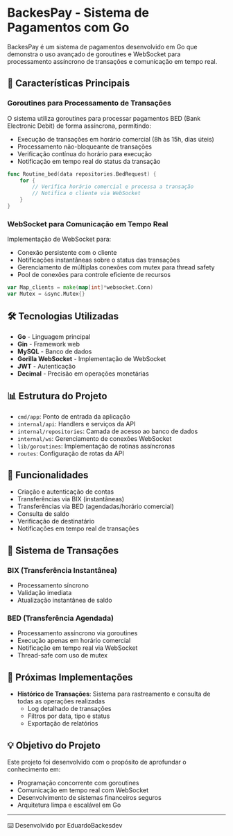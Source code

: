 # BackesPay - Sistema de Pagamentos com Go

BackesPay é um sistema de pagamentos desenvolvido em Go que demonstra o uso avançado de goroutines e WebSocket para processamento assíncrono de transações e comunicação em tempo real.

## 🚀 Características Principais

### Goroutines para Processamento de Transações
O sistema utiliza goroutines para processar pagamentos BED (Bank Electronic Debit) de forma assíncrona, permitindo:
- Execução de transações em horário comercial (8h às 15h, dias úteis)
- Processamento não-bloqueante de transações
- Verificação contínua do horário para execução
- Notificação em tempo real do status da transação

```go
func Routine_bed(data repositories.BedRequest) {
    for {
        // Verifica horário comercial e processa a transação
        // Notifica o cliente via WebSocket
    }
}
```

### WebSocket para Comunicação em Tempo Real
Implementação de WebSocket para:
- Conexão persistente com o cliente
- Notificações instantâneas sobre o status das transações
- Gerenciamento de múltiplas conexões com mutex para thread safety
- Pool de conexões para controle eficiente de recursos

```go
var Map_clients = make(map[int]*websocket.Conn)
var Mutex = &sync.Mutex{}
```

## 🛠 Tecnologias Utilizadas

- **Go** - Linguagem principal
- **Gin** - Framework web
- **MySQL** - Banco de dados
- **Gorilla WebSocket** - Implementação de WebSocket
- **JWT** - Autenticação
- **Decimal** - Precisão em operações monetárias

## 📊 Estrutura do Projeto

- `cmd/app`: Ponto de entrada da aplicação
- `internal/api`: Handlers e serviços da API
- `internal/repositories`: Camada de acesso ao banco de dados
- `internal/ws`: Gerenciamento de conexões WebSocket
- `lib/goroutines`: Implementação de rotinas assíncronas
- `routes`: Configuração de rotas da API

## 🔐 Funcionalidades

- Criação e autenticação de contas
- Transferências via BIX (instantâneas)
- Transferências via BED (agendadas/horário comercial)
- Consulta de saldo
- Verificação de destinatário
- Notificações em tempo real de transações

## 🔄 Sistema de Transações

### BIX (Transferência Instantânea)
- Processamento síncrono
- Validação imediata
- Atualização instantânea de saldo

### BED (Transferência Agendada)
- Processamento assíncrono via goroutines
- Execução apenas em horário comercial
- Notificação em tempo real via WebSocket
- Thread-safe com uso de mutex

## 🚧 Próximas Implementações

- **Histórico de Transações**: Sistema para rastreamento e consulta de todas as operações realizadas
  - Log detalhado de transações
  - Filtros por data, tipo e status
  - Exportação de relatórios

## 💡 Objetivo do Projeto

Este projeto foi desenvolvido com o propósito de aprofundar o conhecimento em:
- Programação concorrente com goroutines
- Comunicação em tempo real com WebSocket
- Desenvolvimento de sistemas financeiros seguros
- Arquitetura limpa e escalável em Go

---

⌨️ Desenvolvido por EduardoBackesdev
